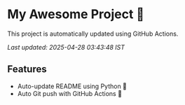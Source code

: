 # My Awesome Project 🚀

This project is automatically updated using GitHub Actions.

_Last updated: 2025-04-28 03:43:48 IST_

## Features
- Auto-update README using Python 🐍
- Auto Git push with GitHub Actions 🤖
